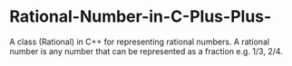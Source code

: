 # Rational-Number-in-C-Plus-Plus-
A class (Rational) in C++ for representing rational numbers. A rational number is any number that can be represented as a fraction e.g. 1/3,   2/4. 

